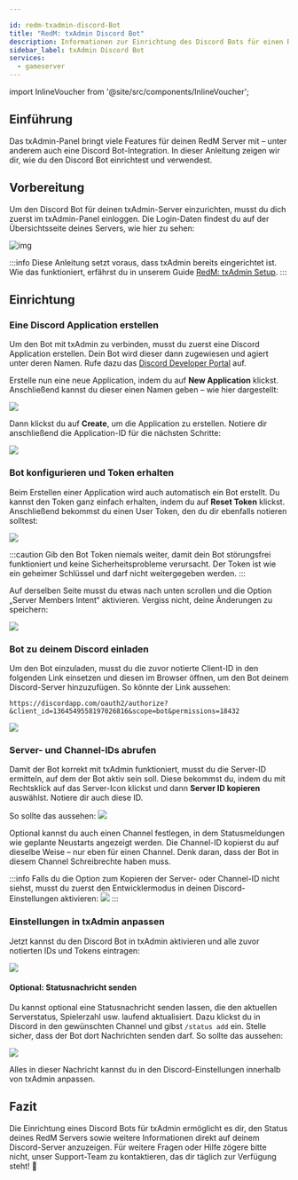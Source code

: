 ```yaml
---

id: redm-txadmin-discord-Bot  
title: "RedM: txAdmin Discord Bot"  
description: Informationen zur Einrichtung des Discord Bots für einen RedM txAdmin Server von ZAP-Hosting – ZAP-Hosting.com Dokumentation  
sidebar_label: txAdmin Discord Bot  
services:  
  - gameserver  
---
```


import InlineVoucher from '@site/src/components/InlineVoucher';


## Einführung  
Das txAdmin-Panel bringt viele Features für deinen RedM Server mit – unter anderem auch eine Discord Bot-Integration. In dieser Anleitung zeigen wir dir, wie du den Discord Bot einrichtest und verwendest.

<InlineVoucher />

## Vorbereitung

Um den Discord Bot für deinen txAdmin-Server einzurichten, musst du dich zuerst im txAdmin-Panel einloggen. Die Login-Daten findest du auf der Übersichtsseite deines Servers, wie hier zu sehen:

![img](https://screensaver01.zap-hosting.com/index.php/s/6gJa3qsymE2kzCi/download)

:::info
Diese Anleitung setzt voraus, dass txAdmin bereits eingerichtet ist. Wie das funktioniert, erfährst du in unserem Guide [RedM: txAdmin Setup](redm-txadmin-setup.md).
:::

## Einrichtung

### Eine Discord Application erstellen

Um den Bot mit txAdmin zu verbinden, musst du zuerst eine Discord Application erstellen. Dein Bot wird dieser dann zugewiesen und agiert unter deren Namen. Rufe dazu das [Discord Developer Portal](https://discord.com/developers/applications/) auf.

Erstelle nun eine neue Application, indem du auf **New Application** klickst. Anschließend kannst du dieser einen Namen geben – wie hier dargestellt:

![](https://screensaver01.zap-hosting.com/index.php/s/YPbPtRaPEHZ7pB4/preview)

Dann klickst du auf **Create**, um die Application zu erstellen. Notiere dir anschließend die Application-ID für die nächsten Schritte:

![](https://screensaver01.zap-hosting.com/index.php/s/tzBNzKBGzX8j4EK/preview)

### Bot konfigurieren und Token erhalten

Beim Erstellen einer Application wird auch automatisch ein Bot erstellt. Du kannst den Token ganz einfach erhalten, indem du auf **Reset Token** klickst. Anschließend bekommst du einen User Token, den du dir ebenfalls notieren solltest:

![](https://screensaver01.zap-hosting.com/index.php/s/5ypmywwPJxRAFax/preview)

:::caution
Gib den Bot Token niemals weiter, damit dein Bot störungsfrei funktioniert und keine Sicherheitsprobleme verursacht. Der Token ist wie ein geheimer Schlüssel und darf nicht weitergegeben werden.
:::

Auf derselben Seite musst du etwas nach unten scrollen und die Option „Server Members Intent“ aktivieren. Vergiss nicht, deine Änderungen zu speichern:

![](https://screensaver01.zap-hosting.com/index.php/s/5ypmywwPJxRAFax/preview)

### Bot zu deinem Discord einladen

Um den Bot einzuladen, musst du die zuvor notierte Client-ID in den folgenden Link einsetzen und diesen im Browser öffnen, um den Bot deinem Discord-Server hinzuzufügen. So könnte der Link aussehen:

```
https://discordapp.com/oauth2/authorize?&client_id=1364549558197026816&scope=bot&permissions=18432
```

![](https://screensaver01.zap-hosting.com/index.php/s/yKX4ocRtrZ7zLWB/preview)

### Server- und Channel-IDs abrufen

Damit der Bot korrekt mit txAdmin funktioniert, musst du die Server-ID ermitteln, auf dem der Bot aktiv sein soll.
Diese bekommst du, indem du mit Rechtsklick auf das Server-Icon klickst und dann **Server ID kopieren** auswählst. Notiere dir auch diese ID.

So sollte das aussehen:
![](https://screensaver01.zap-hosting.com/index.php/s/6RywsHBecDb2Aeb/preview)

Optional kannst du auch einen Channel festlegen, in dem Statusmeldungen wie geplante Neustarts angezeigt werden. Die Channel-ID kopierst du auf dieselbe Weise – nur eben für einen Channel.
Denk daran, dass der Bot in diesem Channel Schreibrechte haben muss.

:::info
Falls du die Option zum Kopieren der Server- oder Channel-ID nicht siehst, musst du zuerst den Entwicklermodus in deinen Discord-Einstellungen aktivieren:
![](https://screensaver01.zap-hosting.com/index.php/s/EE26GrtQ6j6rHjB/preview) 
:::

### Einstellungen in txAdmin anpassen

Jetzt kannst du den Discord Bot in txAdmin aktivieren und alle zuvor notierten IDs und Tokens eintragen:

![](https://screensaver01.zap-hosting.com/index.php/s/HBAEi9c7dMLLCBy/preview)

#### Optional: Statusnachricht senden

Du kannst optional eine Statusnachricht senden lassen, die den aktuellen Serverstatus, Spielerzahl usw. laufend aktualisiert. Dazu klickst du in Discord in den gewünschten Channel und gibst `/status add` ein. Stelle sicher, dass der Bot dort Nachrichten senden darf. So sollte das aussehen:

![](https://screensaver01.zap-hosting.com/index.php/s/XnzsK4NGZTHYsM6/preview)

Alles in dieser Nachricht kannst du in den Discord-Einstellungen innerhalb von txAdmin anpassen.

## Fazit

Die Einrichtung eines Discord Bots für txAdmin ermöglicht es dir, den Status deines RedM Servers sowie weitere Informationen direkt auf deinem Discord-Server anzuzeigen. Für weitere Fragen oder Hilfe zögere bitte nicht, unser Support-Team zu kontaktieren, das dir täglich zur Verfügung steht! 🙂